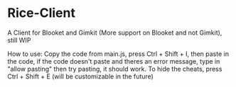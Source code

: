 # Rice-Client
A Client for Blooket and Gimkit (More support on Blooket and not Gimkit), still WIP

How to use: Copy the code from main.js, press Ctrl + Shift + I, then paste in the code, if the code doesn't paste and theres an error message, type in "allow pasting" then try pasting, it should work. To hide the cheats, press Ctrl + Shift + E (will be customizable in the future)
